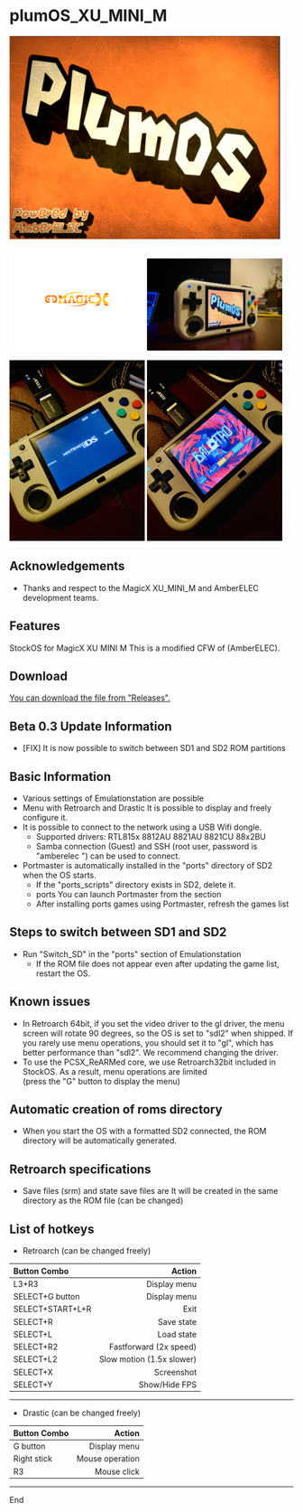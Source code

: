 # plumOS_XU_MINI_M

<img src="https://github.com/game-de-it/XU_MINI_M/blob/main/assets/plumOS_XU_MINI_M.png" width="480">  

<img src="https://github.com/game-de-it/XU_MINI_M/blob/main/assets/MagicX_logo.png" width="240">  <img src="https://github.com/game-de-it/XU_MINI_M/blob/main/assets/sc01.jpg" width="240">   

<img src="https://github.com/game-de-it/XU_MINI_M/blob/main/assets/sc02.jpg" width="240">  <img src="https://github.com/game-de-it/XU_MINI_M/blob/main/assets/sc03.jpg" width="240">  


## Acknowledgements 
- Thanks and respect to the MagicX XU_MINI_M and AmberELEC development teams.

## Features 
StockOS for MagicX XU MINI M This is a modified CFW of (AmberELEC).

## Download 
[You can download the file from "Releases". ](https://github.com/game-de-it/XU_MINI_M/releases/tag/plumOS_XU_MINI_M_0.2)

## Beta 0.3 Update Information
- [FIX] It is now possible to switch between SD1 and SD2 ROM partitions


## Basic Information
- Various settings of Emulationstation are possible
- Menu with Retroarch and Drastic It is possible to display and freely configure it.
- It is possible to connect to the network using a USB Wifi dongle.
  - Supported drivers: RTL815x 8812AU 8821AU 8821CU 88x2BU
  - Samba connection (Guest) and SSH (root user, password is "amberelec ") can be used to connect.
- Portmaster is automatically installed in the "ports" directory of SD2 when the OS starts.
  - If the "ports_scripts" directory exists in SD2, delete it.
  - ports You can launch Portmaster from the section
  - After installing ports games using Portmaster, refresh the games list

## Steps to switch between SD1 and SD2
- Run "Switch_SD" in the "ports" section of Emulationstation
  - If the ROM file does not appear even after updating the game list, restart the OS.


## Known issues
- In Retroarch 64bit, if you set the video driver to the gl driver, the menu screen will rotate 90 degrees, so the OS is set to "sdl2" when shipped. If you rarely use menu operations, you should set it to "gl", which has better performance than "sdl2". We recommend changing the driver.
- To use the PCSX_ReARMed core, we use Retroarch32bit included in StockOS.
As a result, menu operations are limited  
(press the "G" button to display the menu)

## Automatic creation of roms directory 
- When you start the OS with a formatted SD2 connected, the ROM directory will be automatically generated.

## Retroarch specifications 
- Save files (srm) and state save files are It will be created in the same directory as the ROM file (can be changed)

## List of hotkeys 
- Retroarch (can be changed freely)

| Button Combo | Action |
|:-----------|------------:|  
| L3+R3 | Display menu |
| SELECT+G button | Display menu |
| SELECT+START+L+R | Exit |
| SELECT+R | Save state |
| SELECT+L | Load state |
| SELECT+R2 | Fastforward (2x speed) |
| SELECT+L2 | Slow motion (1.5x slower) |
| SELECT+X | Screenshot |
| SELECT+Y | Show/Hide FPS |

---

- ​​Drastic (can be changed freely)

| Button Combo | Action |
|:-----------|------------:|
| G button | Display menu |
| Right stick | Mouse operation |
| R3 | Mouse click |

---

End
